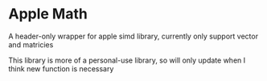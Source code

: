 # Apple Math

A header-only wrapper for apple simd library, currently only support vector and matricies

This library is more of a personal-use library, so will only update when I think new function is necessary
